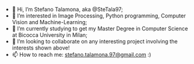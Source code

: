 - 👋 Hi, I’m Stefano Talamona, aka @SteTala97;
- 👀 I’m interested in Image Processing, Python programming, Computer Vision and Machine-Learning;
- 🌱 I’m currently studying to get my Master Degree in Computer Science at Bicocca University in Milan;
- 💞️ I’m looking to collaborate on any interesting project involving the interests shown above!
- 📫 How to reach me: stefano.talamona.97@gmail.com :) 
